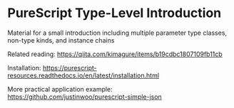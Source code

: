 # PureScript Type-Level Introduction

Material for a small introduction including multiple parameter type classes, non-type kinds, and instance chains

Related reading: <https://qiita.com/kimagure/items/b19cdbc1807109fb11cb>

Installation: <https://purescript-resources.readthedocs.io/en/latest/installation.html>

More practical application example: <https://github.com/justinwoo/purescript-simple-json>
